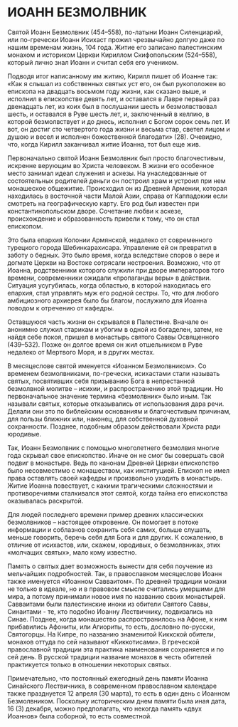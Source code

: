 # ИОАНН БЕЗМОЛВНИК

Святой Иоанн Безмолвник (454–558), по-латыни Иоанн Силенциарий, или по-гречески Иоанн Исихаст прожил чрезвычайно долгую даже по нашим временам жизнь, 104 года. Житие его записано палестинским монахом и историком Церкви Кириллом Скифопольским (524–558), который лично знал Иоанн и считал себя его учеником.

Подводя итог написанному им житию, Кирилл пишет об Иоанне так: «Как я слышал из собственных святых уст его, он был рукоположен во епископа на двадцать восьмом году жизни, как сказано выше, и исполнил в епископстве девять лет, и оставался в Лавре первый раз двенадцать лет, из коих был в послушании шесть и безмолвствовал шесть, и оставался в Руве шесть лет, и, заключенный в келлию, в которой безмолвствует и до днесь, исполнил с Богом сорок семь лет. И вот, он достиг сто четвертого года жизни и весьма стар, светел лицом и душою и весел и исполнен божественной благодати» (28). Очевидно, что, когда Кирилл заканчивал житие Иоанна, тот был еще жив.

Первоначально святой Иоанн Безмолвник был просто благочестивым, искренне верующим во Христа человеком. В жизни его особенное место занимал идеал служения и аскезы. На унаследованные от состоятельных родителей деньги он построил храм и устроил при нем монашеское общежитие. Происходил он из Древней Армении, которая находилась в восточной части Малой Азии, справа от Каппадокии если смотреть на географическую карту. Его род был известен при константинопольском дворе. Сочетание любви к аскезе, происхождение и образованность привели к тому, что он стал епископом.

Это была епархия Колонии Армянской, недалеко от современного турецкого города Шебинкарахисара. Управление ей он превратил в заботу о бедных. Это было время, когда вследствие споров о вере и догмате Церкви на Востоке сотрясали нестроения. Возможно, что от Иоанна, родственники которого служили при дворе императоров того времени, современники ожидали «пропаганды веры» в действии. Ситуация усугубилась, когда областью, в которой находилась его епархия, стал управлять муж его родной сестры. То, что для любого амбициозного архиерея было бы благом, послужило для Иоанна поводом к отречению от кафедры.

Оставшуюся часть жизни он скрывался в Палестине. Вначале он анонимно служил старикам и убогим в одной из богаделен, затем, не найдя себе покоя, пришел в монастырь святого Саввы Освященного (439–532). Позже он долгое время он жил отшельником в Руве недалеко от Мертвого Моря, и в других местах.

В месяцеслове святой именуется «Иоанном Безмолвником». Со временем безмолвниками, по-гречески, исихастами стали называть святых, посвятивших себя призыванию Бога в непрестанной безмолвной молитве – исихии, и распространению этой традиции. Но первоначальное значение термина «безмолвник» было иным. Так называли святых, которые отказывались от использования дара речи. Делали они это по библейским основаниям и благочестивым причинам, для пользы ближних или, наконец, для собственной духовной сохранности. Позднее, подобным образом действовали Христа ради юродивые.

Так, Иоанн Безмолвник с помощью многолетнего безмолвия многие года скрывал свое епископство. Иначе он не смог бы совершать свой подвиг в монастыре. Ведь по канонам Древней Церкви епископство было несовместимо с монашеством, как институцией. Епископ не имел права оставлять своей кафедры и произвольно уходить в монастырь. Житие Иоанна повествует, с какими трагическими сложностями и противоречиями сталкивался этот святой, когда тайна его епископства оказывалась раскрытой.

Для людей последнего времени пример древних классических безмолвников – настоящее откровение. Он помогает в потоке информации и соблазнов сохранить себя самих, больше слушать, меньше говорить, беречь себя для Бога и для других. К сожалению, в отличие от исихастов, или, скажем, юродивых, о безмолвниках, этих «молчащих святых», мало кому известно.

Память о святых дает возможность вынести для себя поучение из мельчайших подробностей. Так, в православном месяцеслове Иоанн также именуется «Иоанном Савваитом». По древней традиции монахи не только в идеале, но и в правовом смысле считались умершими для мира, а потому принимали новое имя по названию своих монастырей. Савваитами были палестинские иноки из обители Святого Саввы, Синаитами - те, кто подобно Иоанну Лествичнику, подвизались на Синае. Позднее, когда монашество распространилось на Афоне, к ним прибавились Афониты, или Агиориты, то есть, дословно по-русски, Святогорцы. На Кипре, по названию знаменитой Киккской обители, монахов оттуда по сей называют «Киккотисами». В греческой православной традиции эта практика наименования сохраняется и по сей день. В русской традиции название монахов в честь обителей практикуется только в отношении некоторых святых.

Примечательно, что постоянный ежегодный день памяти Иоанна Синайского Лествичника, в современном православном календаре также празднуется 12 апреля (30 марта), то есть в один день с Иоанном Безмолвником. Поскольку историческим днем памяти была иная дата, 16 (3) декабря, можно предполагать, что некогда память «двух Иоаннов» была соборной, то есть совместной.
